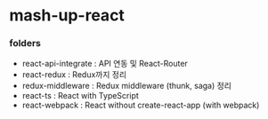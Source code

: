# mash-up-react

### folders
- react-api-integrate : API 연동 및 React-Router
- react-redux : Redux까지 정리
- redux-middleware : Redux middleware (thunk, saga) 정리
- react-ts : React with TypeScript
- react-webpack : React without create-react-app (with webpack)